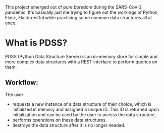 This project emerged out of pure boredom during the SARS-CoV-2 pandemic. It's basically just me trying to figure out the workings of Python, Flask, Flask-restful while practicing some common data structures all at once.

# What is PDSS?
PDSS (Python Data Structure Server) is an in-memory store for simple and more complex data structures with a REST interface to perform queries on them.

## Workflow:
The user:
- requests a new instance of a data structure of their choice, which is initialized in memory and assigned a unique ID. This ID is returned upon initialization and can be used by the user to access the data structure.
- performs operations on these data structures.
- destroys the data structure after it is no longer needed.

